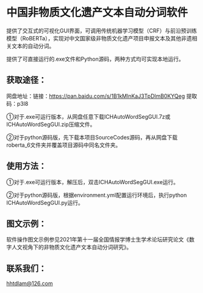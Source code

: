 # 中国非物质文化遗产文本自动分词软件


提供了交互式的可视化GUI界面，可调用传统机器学习模型（CRF）与前沿预训练模型（RoBERTa），实现对中文国家级非物质文化遗产项目申报文本及其他非遗相关文本的自动分词。   

提供了可直接运行的.exe文件和Python源码，两种方式均可实现本地运行。   
   


## 获取途径：

网盘地址：链接：https://pan.baidu.com/s/1B1kMlnKaJ3TpDlmB0KYQeg   提取码：p3l8    

①对于.exe可运行版本，从网盘任意下载ICHAutoWordSegGUI.7z或ICHAutoWordSegGUI.zip压缩文件。   

②对于python源码版，先下载本项目SourceCodes源码，再从网盘下载roberta_6文件夹并覆盖项目源码中同名文件夹。   
   



## 使用方法：

①对于.exe可运行版本，解压后，双击ICHAutoWordSegGUI.exe运行。   

②对于python源码版，根据environment.yml配置运行环境后，执行python ICHAutoWordSegGUI.py运行。   


## 图文示例：

软件操作图文示例参见2021年第十一届全国情报学博士生学术论坛研究论文《数字人文视角下的非物质文化遗产文本自动分词研究》。   


## 联系我们：

hhtdlam@126.com   
